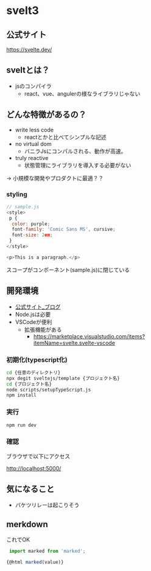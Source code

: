# svelt3

## 公式サイト

<https://svelte.dev/>

## sveltとは？

+ jsのコンパイラ
  + react、vue、angulerの様なライブラリじゃない
  
## どんな特徴があるの？

+ write less code
  + reactとかと比べてシンプルな記述
+ no virtual dom
  + バニラJsにコンパルされる、動作が高速。
+ truly reactive
  + 状態管理にライブラリを導入する必要がない

→ 小規模な開発やプロダクトに最適？？

### styling

```js
// sample.js
<style>
 p {
  color: purple;
  font-family: 'Comic Sans MS', cursive;
  font-size: 2em;
 }
</style>

<p>This is a paragraph.</p>
```

スコープがコンポーネント(sample.js)に閉じている

## 開発環境

+ [公式サイト_ブログ](https://svelte.dev/blog/svelte-for-new-developers)
+ Node.jsは必要
+ VSCodeが便利
  + 拡張機能がある
    + <https://marketplace.visualstudio.com/items?itemName=svelte.svelte-vscode>

### 初期化(typescript化)

```sh
cd {任意のディレクトリ}
npx degit sveltejs/template {プロジェクト名}
cd {プロジェクト名}
node scripts/setupTypeScript.js
npm install
```

### 実行

```sh
npm run dev
```

### 確認

ブラウザで以下にアクセス

<http://localhost:5000/>

## 気になること

+ バケツリレーは起こりそう

## merkdown

これでOK

```js
 import marked from 'marked';
```

```js
{@html marked(value)}
```
